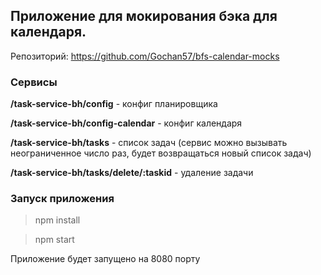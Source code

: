 ## Приложение для мокирования бэка для календаря.

Репозиторий: https://github.com/Gochan57/bfs-calendar-mocks

### Сервисы

**/task-service-bh/config** - конфиг планировщика

**/task-service-bh/config-calendar** - конфиг календаря

**/task-service-bh/tasks** - список задач (сервис можно вызывать неограниченное
число раз, будет возвращаться новый список задач)

**/task-service-bh/tasks/delete/:taskid** - удаление задачи

### Запуск приложения

> npm install

> npm start

Приложение будет запущено на 8080 порту
